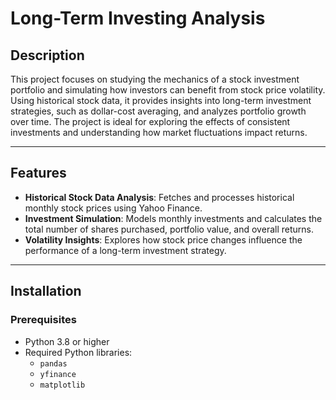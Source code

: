 # Long-Term Investing Analysis

## Description  
This project focuses on studying the mechanics of a stock investment portfolio and simulating how investors can benefit from stock price volatility. Using historical stock data, it provides insights into long-term investment strategies, such as dollar-cost averaging, and analyzes portfolio growth over time. The project is ideal for exploring the effects of consistent investments and understanding how market fluctuations impact returns.

---

## Features
- **Historical Stock Data Analysis**: Fetches and processes historical monthly stock prices using Yahoo Finance.  
- **Investment Simulation**: Models monthly investments and calculates the total number of shares purchased, portfolio value, and overall returns.  
- **Volatility Insights**: Explores how stock price changes influence the performance of a long-term investment strategy.  

---

## Installation

### Prerequisites
- Python 3.8 or higher
- Required Python libraries:
  - `pandas`
  - `yfinance`
  - `matplotlib`


